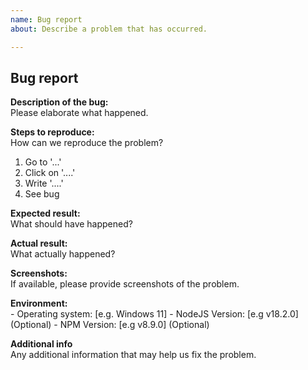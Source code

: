 ```yaml
---
name: Bug report
about: Describe a problem that has occurred.

---
```


## Bug report

**Description of the bug:** <br>
Please elaborate what happened.

**Steps to reproduce:** <br>
How can we reproduce the problem?

1. Go to '...'
2. Click on '....'
3. Write '....'
4. See bug

**Expected result:** <br>
What should have happened?

**Actual result:** <br>
What actually happened?

**Screenshots:** <br>
If available, please provide screenshots of the problem.

**Environment:** <br>
    - Operating system: [e.g. Windows 11]
    - NodeJS Version: [e.g v18.2.0] (Optional)
    - NPM Version:    [e.g v8.9.0] (Optional)

**Additional info** <br>
Any additional information that may help us fix the problem.
